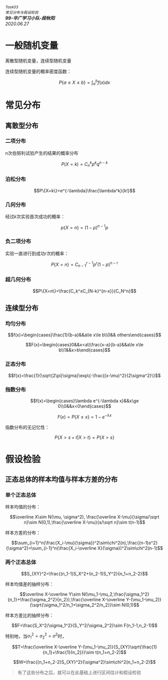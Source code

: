 ###### <sup>Task03</sup><br><sub>常见分布与假设检验</sub><br>**99-华广学习小队-段秋阳**<br>*2020.06.27*

<div STYLE="page-break-after: always;"></div>

# 一般随机变量

离散型随机变量，连续型随机变量

连续型随机变量的概率密度函数：

$$P\{a\le X \le b\}=\int_a^b f(x)dx$$

# 常见分布

## 离散型分布

### 二项分布

n次伯努利试验产生的结果的概率分布

$$P(X=k)=C_n^kp^kq^{n-k}$$

### 泊松分布

$$P\{X=k\}=e^{-\lambda}\frac{\lambda^k}{k!}$$

### 几何分布

经过$k$次实验首次成功的概率：

$$p\{X=n\}=(1-p)^{n-1}p$$

### 负二项分布

实验一直进行到成功$r$次的概率：

$$P\{X=n\}=C_{n-1}^{r-1}p^r(1-p)^{n-r}$$

### 超几何分布

$$P\{X=n\}=\frac{C_k^xC_{N-k}^{n-x}}{C_N^n}$$

## 连续型分布

### 均匀分布

$$f(x)=\begin{cases}\frac{1}{b-a}&&a\le x\le b\\0&& others\end{cases}$$

$$F(x)=\begin{cases}0&&x<a\\\frac{x-a}{b-a}&&a\le x\le b\\1&&x>b\end{cases}$$

### 正态分布

$$f(x)=\frac{1}{\sqrt{2\pi}\sigma}\exp\{-\frac{(x-\mu)^2}{2\sigma^2}\}$$

### 指数分布

$$f(x)=\begin{cases}\lambda e^{-\lambda x}&&x\ge 0\\0&&x<0\end{cases}$$

$$F(x)=P\{X\le x\}=1-e^{-\lambda x}$$

指数分布的无记忆性：

$$P\{X>s+t|X>t\}=P\{X>s\}$$

# 假设检验

## 正态总体的样本均值与样本方差的分布

### 单个正态总体

样本均值的分布：

$$\overline X\sim N(\mu, \sigma^2), \frac{\overline X-\mu}{\sigma/\sqrt n}\sim N(0,1),\frac{\overline X-\mu}{s/\sqrt n}\sim t(n-1)$$

样本方差的分布：

$$\sum_{i=1}^n(\frac{X_i-\mu}{\sigma})^2\sim\chi^2(n),\frac{(n-1)s^2}{\sigma^2}=\sum_{i-1}^n(\frac{X_i-\overline X}{\sigma})^2\sim\chi^2(n-1)$$

### 两个正态总体

$$S_{XY}^2=\frac{(n_1-1)S_X^2+(n_2-1)S_Y^2}{n_1+n_2-2}$$

样本均值差的抽样分布：

$$\overline X-\overline Y\sim N(\mu_1-\mu_2,\frac{\sigma_1^2}{n_1}+\frac{\sigma_2^2}{n_2}),\frac{\overline X-\overline Y-(\mu_1-\mu_2)}{\sqrt{\sigma_1^2/n_1+\sigma_2^2/n_2}}\sim N(0,1)$$

样本方差比的抽样分布：

$$F=\frac{S_X^2/\sigma_1^2}{S_Y^2/\sigma_2^2}\sim F(n_1-1,n_2-1)$$

特别地，当$\sigma_1^2=\sigma_2^2=\sigma^2$时，

$$T=\frac{\overline X-\overline Y-(\mu_1-\mu_2)}{S_{XY}\sqrt{\frac{1}{n_1}+\frac{1}{n_2}}}\sim t(n_1+n_2-2)$$

$$W=\frac{(n_1+n_2-2)S_{XY}^2}{\sigma^2}\sim\chi^2(n_1+n_2-2)$$

> 有了这些分布之后，就可以在此基础上进行区间估计和假设检验















